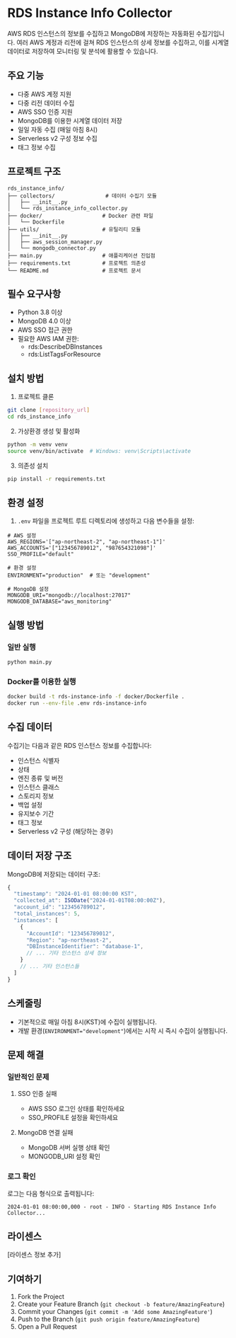 # RDS Instance Info Collector

AWS RDS 인스턴스의 정보를 수집하고 MongoDB에 저장하는 자동화된 수집기입니다. 여러 AWS 계정과 리전에 걸쳐 RDS 인스턴스의 상세 정보를 수집하고, 이를 시계열 데이터로 저장하여 모니터링 및 분석에 활용할 수 있습니다.

## 주요 기능

- 다중 AWS 계정 지원
- 다중 리전 데이터 수집
- AWS SSO 인증 지원
- MongoDB를 이용한 시계열 데이터 저장
- 일일 자동 수집 (매일 아침 8시)
- Serverless v2 구성 정보 수집
- 태그 정보 수집

## 프로젝트 구조

```
rds_instance_info/
├── collectors/                # 데이터 수집기 모듈
│   ├── __init__.py
│   └── rds_instance_info_collector.py
├── docker/                   # Docker 관련 파일
│   └── Dockerfile
├── utils/                    # 유틸리티 모듈
│   ├── __init__.py
│   ├── aws_session_manager.py
│   └── mongodb_connector.py
├── main.py                   # 애플리케이션 진입점
├── requirements.txt          # 프로젝트 의존성
└── README.md                 # 프로젝트 문서
```

## 필수 요구사항

- Python 3.8 이상
- MongoDB 4.0 이상
- AWS SSO 접근 권한
- 필요한 AWS IAM 권한:
  - rds:DescribeDBInstances
  - rds:ListTagsForResource

## 설치 방법

1. 프로젝트 클론
```bash
git clone [repository_url]
cd rds_instance_info
```

2. 가상환경 생성 및 활성화
```bash
python -m venv venv
source venv/bin/activate  # Windows: venv\Scripts\activate
```

3. 의존성 설치
```bash
pip install -r requirements.txt
```

## 환경 설정

1. `.env` 파일을 프로젝트 루트 디렉토리에 생성하고 다음 변수들을 설정:

```env
# AWS 설정
AWS_REGIONS='["ap-northeast-2", "ap-northeast-1"]'
AWS_ACCOUNTS='["123456789012", "987654321098"]'
SSO_PROFILE="default"

# 환경 설정
ENVIRONMENT="production"  # 또는 "development"

# MongoDB 설정
MONGODB_URI="mongodb://localhost:27017"
MONGODB_DATABASE="aws_monitoring"
```

## 실행 방법

### 일반 실행
```bash
python main.py
```

### Docker를 이용한 실행
```bash
docker build -t rds-instance-info -f docker/Dockerfile .
docker run --env-file .env rds-instance-info
```

## 수집 데이터

수집기는 다음과 같은 RDS 인스턴스 정보를 수집합니다:

- 인스턴스 식별자
- 상태
- 엔진 종류 및 버전
- 인스턴스 클래스
- 스토리지 정보
- 백업 설정
- 유지보수 기간
- 태그 정보
- Serverless v2 구성 (해당하는 경우)

## 데이터 저장 구조

MongoDB에 저장되는 데이터 구조:

```javascript
{
  "timestamp": "2024-01-01 08:00:00 KST",
  "collected_at": ISODate("2024-01-01T08:00:00Z"),
  "account_id": "123456789012",
  "total_instances": 5,
  "instances": [
    {
      "AccountId": "123456789012",
      "Region": "ap-northeast-2",
      "DBInstanceIdentifier": "database-1",
      // ... 기타 인스턴스 상세 정보
    }
    // ... 기타 인스턴스들
  ]
}
```

## 스케줄링

- 기본적으로 매일 아침 8시(KST)에 수집이 실행됩니다.
- 개발 환경(`ENVIRONMENT="development"`)에서는 시작 시 즉시 수집이 실행됩니다.

## 문제 해결

### 일반적인 문제

1. SSO 인증 실패
   - AWS SSO 로그인 상태를 확인하세요
   - SSO_PROFILE 설정을 확인하세요

2. MongoDB 연결 실패
   - MongoDB 서버 실행 상태 확인
   - MONGODB_URI 설정 확인

### 로그 확인

로그는 다음 형식으로 출력됩니다:
```
2024-01-01 08:00:00,000 - root - INFO - Starting RDS Instance Info Collector...
```

## 라이센스

[라이센스 정보 추가]

## 기여하기

1. Fork the Project
2. Create your Feature Branch (`git checkout -b feature/AmazingFeature`)
3. Commit your Changes (`git commit -m 'Add some AmazingFeature'`)
4. Push to the Branch (`git push origin feature/AmazingFeature`)
5. Open a Pull Request
